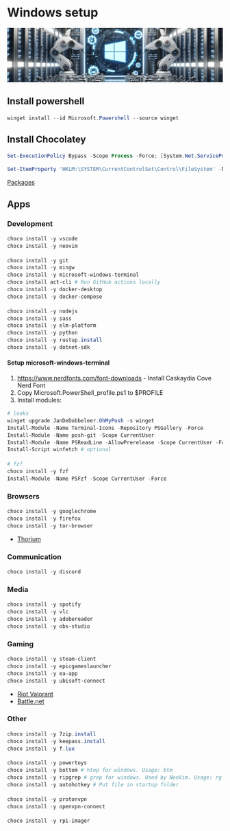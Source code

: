 # Windows setup

![](.images/README/README_1698152733223.png)

## Install powershell

```powershell
winget install --id Microsoft.Powershell --source winget
```

## Install Chocolatey

```powershell
Set-ExecutionPolicy Bypass -Scope Process -Force; [System.Net.ServicePointManager]::SecurityProtocol = [System.Net.ServicePointManager]::SecurityProtocol -bor 3072; iex ((New-Object System.Net.WebClient).DownloadString('https://chocolatey.org/install.ps1'))
```

```powershell
Set-ItemProperty 'HKLM:\SYSTEM\CurrentControlSet\Control\FileSystem' -Name 'LongPathsEnabled' -Value 1
```

[Packages](https://chocolatey.org/packages)

## Apps

### Development

```powershell
choco install -y vscode
choco install -y neovim

choco install -y git
choco install -y mingw
choco install -y microsoft-windows-terminal
choco install act-cli # Run GitHub actions locally
choco install -y docker-desktop
choco install -y docker-compose

choco install -y nodejs
choco install -y sass
choco install -y elm-platform
choco install -y python
choco install -y rustup.install
choco install -y dotnet-sdk
```

#### Setup microsoft-windows-terminal

1. <https://www.nerdfonts.com/font-downloads> - Install Caskaydia Cove Nerd Font
2. Copy Microsoft.PowerShell_profile.ps1 to $PROFILE
3. Install modules:

```powershell
# looks
winget upgrade JanDeDobbeleer.OhMyPosh -s winget
Install-Module -Name Terminal-Icons -Repository PSGallery -Force
Install-Module -Name posh-git -Scope CurrentUser
Install-Module -Name PSReadLine -AllowPrerelease -Scope CurrentUser -Force -SkipPublisherCheck
Install-Script winfetch # optional

# fzf
choco install -y fzf
Install-Module -Name PSFzf -Scope CurrentUser -Force
```

### Browsers

```powershell
choco install -y googlechrome
choco install -y firefox
choco install -y tor-browser
```

- [Thorium](https://github.com/Alex313031/Thorium-Win/releases)

### Communication

```powershell
choco install -y discord
```

### Media

```powershell
choco install -y spotify
choco install -y vlc
choco install -y adobereader
choco install -y obs-studio
```

### Gaming

```powershell
choco install -y steam-client
choco install -y epicgameslauncher
choco install -y ea-app
choco install -y ubisoft-connect
```

- [Riot Valorant](https://playvalorant.com/en-gb/)
- [Battle.net](https://www.blizzard.com/en-gb/apps/battle.net/desktop)

### Other

```powershell
choco install -y 7zip.install
choco install -y keepass.install
choco install -y f.lux

choco install -y powertoys
choco install -y bottom # htop for windows. Usage: btm
choco install -y ripgrep # grep for windows. Used by NeoVim. Usage: rg <text>
choco install -y autohotkey # Put file in startup folder

choco install -y protonvpn
choco install -y openvpn-connect

choco install -y rpi-imager
```
